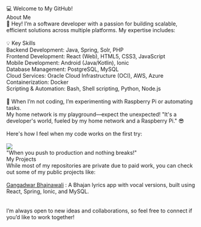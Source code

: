 💻 Welcome to My GitHub!<br />
About Me<br />
👋 Hey! I’m a software developer with a passion for building scalable, efficient solutions across multiple platforms. My expertise includes:<br />
<br />
💡 Key Skills<br />
Backend Development: Java, Spring, Solr, PHP<br />
Frontend Development: React (Web), HTML5, CSS3, JavaScript<br />
Mobile Development: Android (Java/Kotlin), Ionic<br />
Database Management: PostgreSQL, MySQL<br />
Cloud Services: Oracle Cloud Infrastructure (OCI), AWS, Azure<br />
Containerization: Docker<br />
Scripting & Automation: Bash, Shell scripting, Python, Node.js<br />
<br />
🔧 When I’m not coding, I’m experimenting with Raspberry Pi or automating tasks. <br />
My home network is my playground—expect the unexpected! "It's a developer's world, fueled by my home network and a Raspberry Pi." 😎<br />
<br />
Here's how I feel when my code works on the first try:<br />
<br />
<img src="https://media4.giphy.com/media/v1.Y2lkPTc5MGI3NjExZjM3OHQ0ZjFtdTNpaW15YW15dXVodGVua2FhcDRxOThwdWFuMXRzayZlcD12MV9pbnRlcm5hbF9naWZfYnlfaWQmY3Q9Zw/YbXLZ6dymH758xSEbM/giphy.webp" >
<br />
"When you push to production and nothing breaks!"
<br />
My Projects<br />
While most of my repositories are private due to paid work, you can check out some of my public projects like:<br />
<br />
[Gangadwar Bhajnawali](https://www.gangadwar.in) : A Bhajan lyrics app with vocal versions, built using React, Spring, Ionic, and MySQL.<br />
<br /><br />
I’m always open to new ideas and collaborations, so feel free to connect if you’d like to work together! <br />
